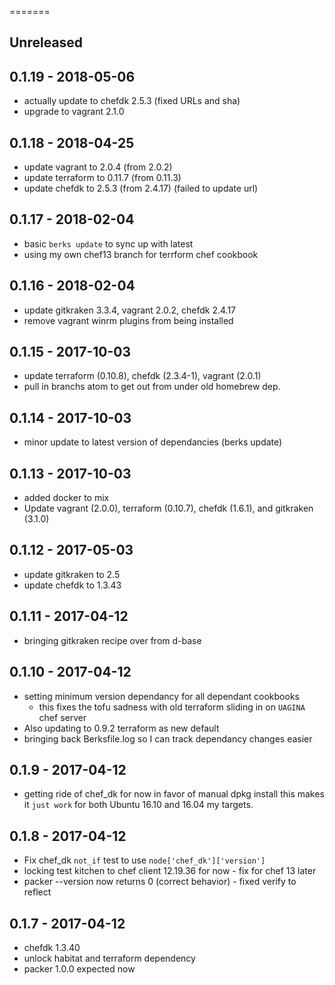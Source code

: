 =======
## Unreleased

## 0.1.19 - 2018-05-06
* actually update to chefdk 2.5.3 (fixed URLs and sha)
* upgrade to vagrant 2.1.0

## 0.1.18 - 2018-04-25
* update vagrant to 2.0.4 (from 2.0.2)
* update terraform to 0.11.7 (from 0.11.3)
* update chefdk to 2.5.3 (from 2.4.17) (failed to update url)

## 0.1.17 - 2018-02-04
* basic `berks update` to sync up with latest
* using my own chef13 branch for terrform chef cookbook

## 0.1.16 - 2018-02-04
* update gitkraken 3.3.4, vagrant 2.0.2, chefdk 2.4.17
* remove vagrant winrm plugins from being installed

## 0.1.15 - 2017-10-03
* update terraform (0.10.8), chefdk (2.3.4-1), vagrant (2.0.1)
* pull in branchs atom to get out from under old homebrew dep.

## 0.1.14 - 2017-10-03
* minor update to latest version of dependancies (berks update)

## 0.1.13 - 2017-10-03
* added docker to mix
* Update vagrant (2.0.0), terraform (0.10.7), chefdk (1.6.1), and gitkraken (3.1.0)

## 0.1.12 - 2017-05-03
* update gitkraken to 2.5
* update chefdk to 1.3.43

## 0.1.11 - 2017-04-12
* bringing gitkraken recipe over from d-base

## 0.1.10 - 2017-04-12
* setting minimum version dependancy for all dependant cookbooks
  * this fixes the tofu sadness with old terraform sliding in on `UAGINA` chef server
* Also updating to 0.9.2 terraform as new default
* bringing back Berksfile.log so I can track dependancy changes easier

## 0.1.9 - 2017-04-12
* getting ride of chef_dk for now in favor of manual dpkg install this
makes it `just work` for both Ubuntu 16.10 and 16.04 my targets. 

## 0.1.8 - 2017-04-12
* Fix chef_dk `not_if` test to use `node['chef_dk']['version']`
* locking test kitchen to chef client 12.19.36 for now - fix for chef 13 later
* packer --version now returns 0 (correct behavior) - fixed verify to reflect

## 0.1.7 - 2017-04-12
* chefdk 1.3.40
* unlock habitat and terraform dependency
* packer 1.0.0 expected now
